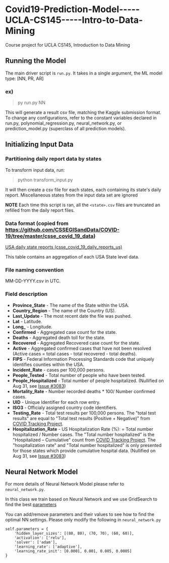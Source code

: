 # Covid19-Prediction-Model-----UCLA-CS145-----Intro-to-Data-Mining

Course project for UCLA CS145, Introduction to Data Mining

## Running the Model

The main driver script is `run.py`. It takes in a single argument, the ML model type: [NN, PR, AR]

### ex)

> py run.py NN

This will generate a result csv file, matching the Kaggle submission format. To change any configurations, refer to the constant variables declared in run.py, polynomial_regression.py, neural_network.py, or prediction_model.py (superclass of all prediction models).

## Initializing Input Data

### Partitioning daily report data by states

To transform input data, run:

> python transform_input.py

It will then create a csv file for each states, each containing its state's daily report. Miscellaneous states from the input data set are ignored

**NOTE** Each time this script is ran, all the `<state>.csv` files are truncated an refilled from the daily report files.

### Data format (copied from https://github.com/CSSEGISandData/COVID-19/tree/master/csse_covid_19_data)

[USA daily state reports (csse_covid_19_daily_reports_us)](https://github.com/CSSEGISandData/COVID-19/tree/master/csse_covid_19_data/csse_covid_19_daily_reports_us)

This table contains an aggregation of each USA State level data.

### File naming convention

MM-DD-YYYY.csv in UTC.

### Field description

- <b>Province_State</b> - The name of the State within the USA.
- <b>Country_Region</b> - The name of the Country (US).
- <b>Last_Update</b> - The most recent date the file was pushed.
- <b>Lat</b> - Latitude.
- <b>Long\_</b> - Longitude.
- <b>Confirmed</b> - Aggregated case count for the state.
- <b>Deaths</b> - Aggregated death toll for the state.
- <b>Recovered</b> - Aggregated Recovered case count for the state.
- <b>Active</b> - Aggregated confirmed cases that have not been resolved (Active cases = total cases - total recovered - total deaths).
- <b>FIPS</b> - Federal Information Processing Standards code that uniquely identifies counties within the USA.
- <b>Incident_Rate</b> - cases per 100,000 persons.
- <b>People_Tested</b> - Total number of people who have been tested.
- <b>People_Hospitalized</b> - Total number of people hospitalized. (Nullified on Aug 31, see [Issue #3083](https://github.com/CSSEGISandData/COVID-19/issues/3083))
- <b>Mortality_Rate</b> - Number recorded deaths \* 100/ Number confirmed cases.
- <b>UID</b> - Unique Identifier for each row entry.
- <b>ISO3</b> - Officialy assigned country code identifiers.
- <b>Testing_Rate</b> - Total test results per 100,000 persons. The "total test results" are equal to "Total test results (Positive + Negative)" from [COVID Tracking Project](https://covidtracking.com/).
- <b>Hospitalization_Rate</b> - US Hospitalization Rate (%): = Total number hospitalized / Number cases. The "Total number hospitalized" is the "Hospitalized – Cumulative" count from [COVID Tracking Project](https://covidtracking.com/). The "hospitalization rate" and "Total number hospitalized" is only presented for those states which provide cumulative hospital data. (Nullified on Aug 31, see [Issue #3083](https://github.com/CSSEGISandData/COVID-19/issues/3083))


## Neural Network Model

For more details of Neural Network Model please refer to `neural_network.py`.

In this class we train based on Neural Network and we use GridSearch to find the best [parameters](https://scikit-learn.org/stable/modules/generated/sklearn.neural_network.MLPClassifier.html#sklearn.neural_network.MLPClassifier)

You can add/remove parameters and their values to see how to find the optimal NN settings. Please only modify the following in  `neural_network.py`

```
self.parameters = {
    'hidden_layer_sizes': [(80, 80), (70, 70), (60, 60)],
    'activation': ['relu'],
    'solver': ['adam'],
    'learning_rate': ['adaptive'],
    'learning_rate_init': [0.0001, 0.001, 0.005, 0.0005]
} 
```